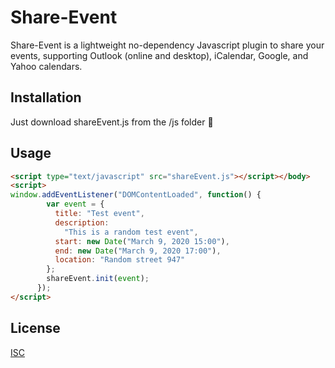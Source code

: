 # Share-Event

Share-Event is a lightweight no-dependency Javascript plugin to share your events, supporting Outlook (online and desktop), iCalendar, Google, and Yahoo calendars.

## Installation

Just download shareEvent.js from the /js folder 🐣

## Usage

```html
<script type="text/javascript" src="shareEvent.js"></script></body>
<script>
window.addEventListener("DOMContentLoaded", function() {
        var event = {
          title: "Test event",
          description:
            "This is a random test event",
          start: new Date("March 9, 2020 15:00"),
          end: new Date("March 9, 2020 17:00"),
          location: "Random street 947"
        };
        shareEvent.init(event);
      });
</script>
```

## License

[ISC](https://choosealicense.com/licenses/isc/)
